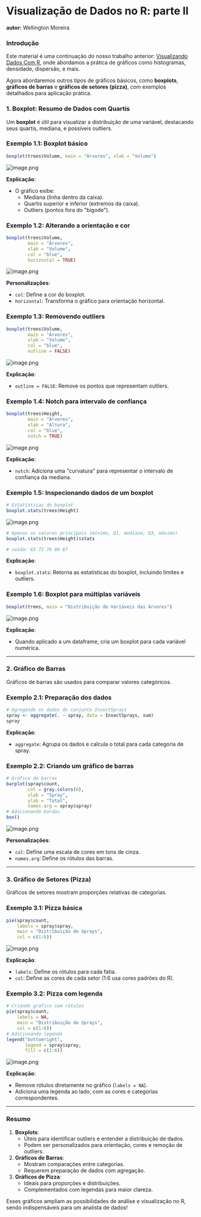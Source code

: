 # Visualização de Dados no R: parte II
**autor:** Wellington Moreira


### Introdução

Este material é uma continuação do nosso trabalho anterior: [Visualizando Dados Com R](visualizando-dados-R.md), onde abordamos a prática de gráficos como histogramas, densidade, dispersão, e mais.

Agora abordaremos outros tipos de gráficos básicos, como **boxplots**, **gráficos de barras** e **gráficos de setores (pizza)**, com exemplos detalhados para aplicação prática.


### **1. Boxplot: Resumo de Dados com Quartis**

Um **boxplot** é útil para visualizar a distribuição de uma variável, destacando seus quartis, mediana, e possíveis outliers.

### **Exemplo 1.1: Boxplot básico**

```r
boxplot(trees$Volume, main = "Árvores", xlab = "Volume")

```

![image.png](.imgs/graficos_R_II/image.png)

**Explicação**:

- O gráfico exibe:
    - Mediana (linha dentro da caixa).
    - Quartis superior e inferior (extremos da caixa).
    - Outliers (pontos fora do "bigode").

### **Exemplo 1.2: Alterando a orientação e cor**

```r
boxplot(trees$Volume,
        main = "Árvores",
        xlab = "Volume",
        col = "blue",
        horizontal = TRUE)

```

![image.png](.imgs/graficos_R_II/image%201.png)

**Personalizações**:

- `col`: Define a cor do boxplot.
- `horizontal`: Transforma o gráfico para orientação horizontal.

### **Exemplo 1.3: Removendo outliers**

```r
boxplot(trees$Volume,
        main = "Árvores",
        xlab = "Volume",
        col = "blue",
        outline = FALSE)

```

![image.png](.imgs/graficos_R_II/image%202.png)

**Explicação**:

- `outline = FALSE`: Remove os pontos que representam outliers.

### **Exemplo 1.4: Notch para intervalo de confiança**

```r
boxplot(trees$Height,
        main = "Árvores",
        xlab = "Altura",
        col = "blue",
        notch = TRUE)

```

![image.png](.imgs/graficos_R_II/image%203.png)

**Explicação**:

- `notch`: Adiciona uma "curvatura" para representar o intervalo de confiança da mediana.

### **Exemplo 1.5: Inspecionando dados de um boxplot**

```r
# Estatísticas do boxplot
boxplot.stats(trees$Height)
```

![image.png](.imgs/graficos_R_II/image%204.png)

```r
# Apenas os valores principais (mínimo, Q1, mediana, Q3, máximo)
boxplot.stats(trees$Height)$stats

# saída: 63 72 76 80 87
```

**Explicação**:

- `boxplot.stats`: Retorna as estatísticas do boxplot, incluindo limites e outliers.

### **Exemplo 1.6: Boxplot para múltiplas variáveis**

```r
boxplot(trees, main = "Distribuição de Variáveis das Árvores")

```

![image.png](.imgs/graficos_R_II/image%205.png)

**Explicação**:

- Quando aplicado a um dataframe, cria um boxplot para cada variável numérica.

---

### **2. Gráfico de Barras**

Gráficos de barras são usados para comparar valores categóricos.

### **Exemplo 2.1: Preparação dos dados**

```r
# Agregando os dados do conjunto InsectSprays
spray <- aggregate(. ~ spray, data = InsectSprays, sum)
spray

```

**Explicação**:

- `aggregate`: Agrupa os dados e calcula o total para cada categoria de spray.

### **Exemplo 2.2: Criando um gráfico de barras**

```r
# Gráfico de barras
barplot(spray$count,
        col = gray.colors(6),
        xlab = "Spray",
        ylab = "Total",
        names.arg = spray$spray)
# Adicionando bordas
box()

```

![image.png](.imgs/graficos_R_II/image%206.png)

**Personalizações**:

- `col`: Define uma escala de cores em tons de cinza.
- `names.arg`: Define os rótulos das barras.

---

### **3. Gráfico de Setores (Pizza)**

Gráficos de setores mostram proporções relativas de categorias.

### **Exemplo 3.1: Pizza básica**

```r
pie(spray$count,
    labels = spray$spray,
    main = "Distribuição de Sprays",
    col = c(1:6))

```

![image.png](.imgs/graficos_R_II/image%207.png)

**Explicação**:

- `labels`: Define os rótulos para cada fatia.
- `col`: Define as cores de cada setor (1:6 usa cores padrões do R).

### **Exemplo 3.2: Pizza com legenda**

```r
# Criando gráfico sem rótulos
pie(spray$count,
    labels = NA,
    main = "Distribuição de Sprays",
    col = c(1:6))
# Adicionando legenda
legend("bottomright",
       legend = spray$spray,
       fill = c(1:6))

```

![image.png](.imgs/graficos_R_II/image%208.png)

**Explicação**:

- Remove rótulos diretamente no gráfico (`labels = NA`).
- Adiciona uma legenda ao lado, com as cores e categorias correspondentes.

---

### **Resumo**

1. **Boxplots**:
    - Úteis para identificar outliers e entender a distribuição de dados.
    - Podem ser personalizados para orientação, cores e remoção de outliers.
2. **Gráficos de Barras**:
    - Mostram comparações entre categorias.
    - Requerem preparação de dados com agregação.
3. **Gráficos de Pizza**:
    - Ideais para proporções e distribuições.
    - Complementados com legendas para maior clareza.

Esses gráficos ampliam as possibilidades de análise e visualização no R, sendo indispensáveis para um analista de dados!